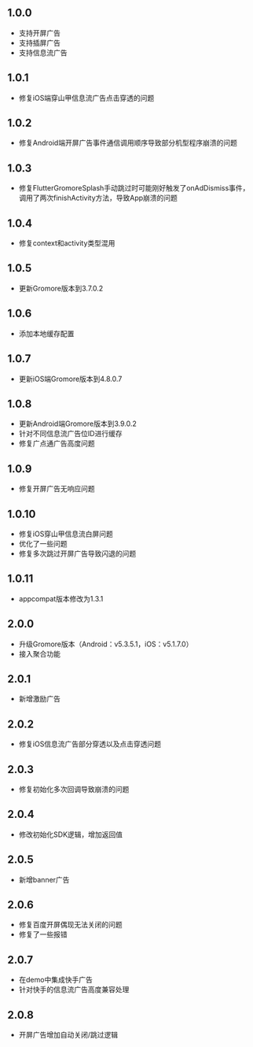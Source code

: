 ## 1.0.0

- 支持开屏广告
- 支持插屏广告
- 支持信息流广告

## 1.0.1

- 修复iOS端穿山甲信息流广告点击穿透的问题

## 1.0.2

- 修复Android端开屏广告事件通信调用顺序导致部分机型程序崩溃的问题

## 1.0.3

- 修复FlutterGromoreSplash手动跳过时可能刚好触发了onAdDismiss事件，调用了两次finishActivity方法，导致App崩溃的问题

## 1.0.4

- 修复context和activity类型混用

## 1.0.5

- 更新Gromore版本到3.7.0.2

## 1.0.6

- 添加本地缓存配置

## 1.0.7

- 更新iOS端Gromore版本到4.8.0.7

## 1.0.8

- 更新Android端Gromore版本到3.9.0.2
- 针对不同信息流广告位ID进行缓存
- 修复广点通广告高度问题

## 1.0.9

- 修复开屏广告无响应问题

## 1.0.10

- 修复iOS穿山甲信息流白屏问题
- 优化了一些问题
- 修复多次跳过开屏广告导致闪退的问题

## 1.0.11

- appcompat版本修改为1.3.1

## 2.0.0

- 升级Gromore版本（Android：v5.3.5.1，iOS：v5.1.7.0）
- 接入聚合功能

## 2.0.1

- 新增激励广告

## 2.0.2

- 修复iOS信息流广告部分穿透以及点击穿透问题

## 2.0.3

- 修复初始化多次回调导致崩溃的问题

## 2.0.4

- 修改初始化SDK逻辑，增加返回值

## 2.0.5

- 新增banner广告

## 2.0.6

- 修复百度开屏偶现无法关闭的问题
- 修复了一些报错

## 2.0.7

- 在demo中集成快手广告
- 针对快手的信息流广告高度兼容处理

## 2.0.8

- 开屏广告增加自动关闭/跳过逻辑
